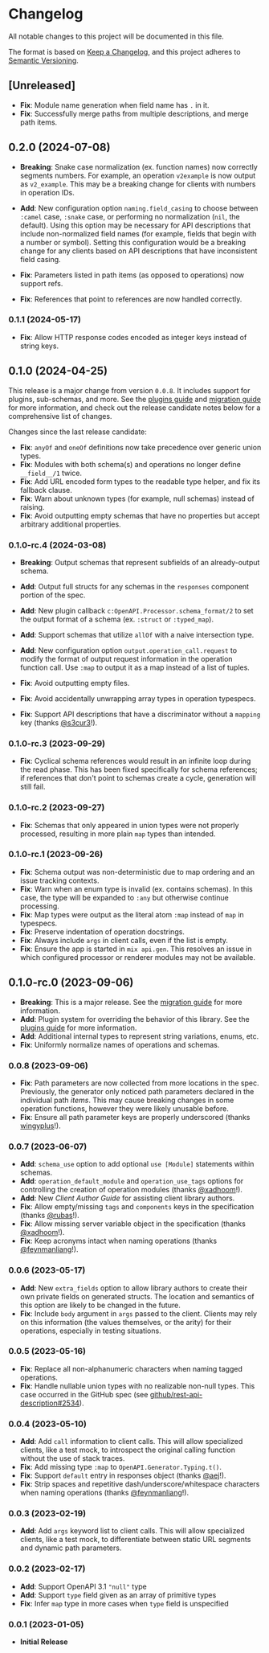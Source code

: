 # Changelog

All notable changes to this project will be documented in this file.

The format is based on [Keep a Changelog](https://keepachangelog.com/en/1.0.0/),
and this project adheres to [Semantic Versioning](https://semver.org/spec/v2.0.0.html).

## [Unreleased]

* **Fix**: Module name generation when field name has `.` in it.
* **Fix**: Successfully merge paths from multiple descriptions, and merge path items.

## 0.2.0 (2024-07-08)

* **Breaking**: Snake case normalization (ex. function names) now correctly segments numbers.
  For example, an operation `v2example` is now output as `v2_example`.
  This may be a breaking change for clients with numbers in operation IDs.

* **Add**: New configuration option `naming.field_casing` to choose between `:camel` case, `:snake` case, or performing no normalization (`nil`, the default).
  Using this option may be necessary for API descriptions that include non-normalized field names (for example, fields that begin with a number or symbol).
  Setting this configuration would be a breaking change for any clients based on API descriptions that have inconsistent field casing.

* **Fix**: Parameters listed in path items (as opposed to operations) now support refs.
* **Fix**: References that point to references are now handled correctly.

### 0.1.1 (2024-05-17)

* **Fix**: Allow HTTP response codes encoded as integer keys instead of string keys.

## 0.1.0 (2024-04-25)

This release is a major change from version `0.0.8`.
It includes support for plugins, sub-schemas, and more.
See the [plugins guide](guides/plugins.md) and [migration guide](guides/migration.md) for more information, and check out the release candidate notes below for a comprehensive list of changes.

Changes since the last release candidate:

* **Fix**: `anyOf` and `oneOf` definitions now take precedence over generic union types.
* **Fix**: Modules with both schema(s) and operations no longer define `__field__/1` twice.
* **Fix**: Add URL encoded form types to the readable type helper, and fix its fallback clause.
* **Fix**: Warn about unknown types (for example, null schemas) instead of raising.
* **Fix**: Avoid outputting empty schemas that have no properties but accept arbitrary additional properties.

### 0.1.0-rc.4 (2024-03-08)

* **Breaking**: Output schemas that represent subfields of an already-output schema.

* **Add**: Output full structs for any schemas in the `responses` component portion of the spec.
* **Add**: New plugin callback `c:OpenAPI.Processor.schema_format/2` to set the output format of a schema (ex. `:struct` or `:typed_map`).
* **Add**: Support schemas that utilize `allOf` with a naive intersection type.
* **Add**: New configuration option `output.operation_call.request` to modify the format of output request information in the operation function call.
  Use `:map` to output it as a map instead of a list of tuples.

* **Fix**: Avoid outputting empty files.
* **Fix**: Avoid accidentally unwrapping array types in operation typespecs.
* **Fix**: Support API descriptions that have a discriminator without a `mapping` key (thanks [@s3cur3](https://github.com/s3cur3)!).

### 0.1.0-rc.3 (2023-09-29)

* **Fix**: Cyclical schema references would result in an infinite loop during the read phase.
  This has been fixed specifically for schema references; if references that don't point to schemas create a cycle, generation will still fail.

### 0.1.0-rc.2 (2023-09-27)

* **Fix**: Schemas that only appeared in union types were not properly processed, resulting in more plain `map` types than intended.

### 0.1.0-rc.1 (2023-09-26)

* **Fix**: Schema output was non-deterministic due to map ordering and an issue tracking contexts.
* **Fix**: Warn when an enum type is invalid (ex. contains schemas).
  In this case, the type will be expanded to `:any` but otherwise continue processing.
* **Fix**: Map types were output as the literal atom `:map` instead of `map` in typespecs.
* **Fix**: Preserve indentation of operation docstrings.
* **Fix**: Always include `args` in client calls, even if the list is empty.
* **Fix**: Ensure the app is started in `mix api.gen`.
  This resolves an issue in which configured processor or renderer modules may not be available.

## 0.1.0-rc.0 (2023-09-06)

* **Breaking**: This is a major release.
  See the [migration guide](guides/migration.md) for more information.
* **Add**: Plugin system for overriding the behavior of this library.
  See the [plugins guide](guides/plugins.md) for more information.
* **Add**: Additional internal types to represent string variations, enums, etc.
* **Fix**: Uniformly normalize names of operations and schemas.

### 0.0.8 (2023-09-06)

* **Fix**: Path parameters are now collected from more locations in the spec.
  Previously, the generator only noticed path parameters declared in the individual path _items_.
  This may cause breaking changes in some operation functions, however they were likely unusable before.
* **Fix**: Ensure all path parameter keys are properly underscored (thanks [wingyplus](https://github.com/wingyplus)!).

### 0.0.7 (2023-06-07)

* **Add**: `schema_use` option to add optional `use [Module]` statements within schemas.
* **Add**: `operation_default_module` and `operation_use_tags` options for controlling the creation of operation modules (thanks [@xadhoom](https://github.com/xadhoom)!).
* **Add**: New _Client Author Guide_ for assisting client library authors.
* **Fix**: Allow empty/missing `tags` and `components` keys in the specification (thanks [@rubas](https://github.com/rubas)!).
* **Fix**: Allow missing server variable object in the specification (thanks [@xadhoom](https://github.com/xadhoom)!).
* **Fix**: Keep acronyms intact when naming operations (thanks [@feynmanliang](https://github.com/feynmanliang)!).

### 0.0.6 (2023-05-17)

* **Add**: New `extra_fields` option to allow library authors to create their own private fields on generated structs.
  The location and semantics of this option are likely to be changed in the future.
* **Fix**: Include `body` argument in `args` passed to the client.
  Clients may rely on this information (the values themselves, or the arity) for their operations, especially in testing situations.

### 0.0.5 (2023-05-16)

* **Fix**: Replace all non-alphanumeric characters when naming tagged operations.
* **Fix**: Handle nullable union types with no realizable non-null types.
  This case occurred in the GitHub spec (see [github/rest-api-description#2534](https://github.com/github/rest-api-description/issues/2534)).

### 0.0.4 (2023-05-10)

* **Add**: Add `call` information to client calls.
  This will allow specialized clients, like a test mock, to introspect the original calling function without the use of stack traces.
* **Fix**: Add missing type `:map` to `OpenAPI.Generator.Typing.t()`.
* **Fix**: Support `default` entry in responses object (thanks [@aej](https://github.com/aej)!).
* **Fix**: Strip spaces and repetitive dash/underscore/whitespace characters when naming operations (thanks [@feynmanliang](https://github.com/feynmanliang)!).

### 0.0.3 (2023-02-19)

* **Add**: Add `args` keyword list to client calls.
  This will allow specialized clients, like a test mock, to differentiate between static URL segments and dynamic path parameters.

### 0.0.2 (2023-02-17)

* **Add**: Support OpenAPI 3.1 `"null"` type
* **Add**: Support `type` field given as an array of primitive types
* **Fix**: Infer `map` type in more cases when `type` field is unspecified

### 0.0.1 (2023-01-05)

* **Initial Release**
